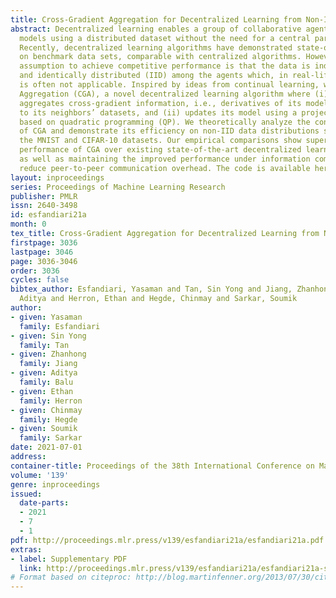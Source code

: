```yaml
---
title: Cross-Gradient Aggregation for Decentralized Learning from Non-IID Data
abstract: Decentralized learning enables a group of collaborative agents to learn
  models using a distributed dataset without the need for a central parameter server.
  Recently, decentralized learning algorithms have demonstrated state-of-the-art results
  on benchmark data sets, comparable with centralized algorithms. However, the key
  assumption to achieve competitive performance is that the data is independently
  and identically distributed (IID) among the agents which, in real-life applications,
  is often not applicable. Inspired by ideas from continual learning, we propose Cross-Gradient
  Aggregation (CGA), a novel decentralized learning algorithm where (i) each agent
  aggregates cross-gradient information, i.e., derivatives of its model with respect
  to its neighbors’ datasets, and (ii) updates its model using a projected gradient
  based on quadratic programming (QP). We theoretically analyze the convergence characteristics
  of CGA and demonstrate its efficiency on non-IID data distributions sampled from
  the MNIST and CIFAR-10 datasets. Our empirical comparisons show superior learning
  performance of CGA over existing state-of-the-art decentralized learning algorithms,
  as well as maintaining the improved performance under information compression to
  reduce peer-to-peer communication overhead. The code is available here on GitHub.
layout: inproceedings
series: Proceedings of Machine Learning Research
publisher: PMLR
issn: 2640-3498
id: esfandiari21a
month: 0
tex_title: Cross-Gradient Aggregation for Decentralized Learning from Non-IID Data
firstpage: 3036
lastpage: 3046
page: 3036-3046
order: 3036
cycles: false
bibtex_author: Esfandiari, Yasaman and Tan, Sin Yong and Jiang, Zhanhong and Balu,
  Aditya and Herron, Ethan and Hegde, Chinmay and Sarkar, Soumik
author:
- given: Yasaman
  family: Esfandiari
- given: Sin Yong
  family: Tan
- given: Zhanhong
  family: Jiang
- given: Aditya
  family: Balu
- given: Ethan
  family: Herron
- given: Chinmay
  family: Hegde
- given: Soumik
  family: Sarkar
date: 2021-07-01
address:
container-title: Proceedings of the 38th International Conference on Machine Learning
volume: '139'
genre: inproceedings
issued:
  date-parts:
  - 2021
  - 7
  - 1
pdf: http://proceedings.mlr.press/v139/esfandiari21a/esfandiari21a.pdf
extras:
- label: Supplementary PDF
  link: http://proceedings.mlr.press/v139/esfandiari21a/esfandiari21a-supp.pdf
# Format based on citeproc: http://blog.martinfenner.org/2013/07/30/citeproc-yaml-for-bibliographies/
---
```

